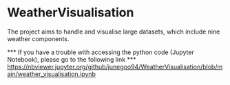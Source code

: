 # WeatherVisualisation
The project aims to handle and visualise large datasets, which include nine weather components.


*** If you have a trouble with accessing the python code (Jupyter Notebook), please go to the following link ***
https://nbviewer.jupyter.org/github/junegoo94/WeatherVisualisation/blob/main/weather_visualisation.ipynb
